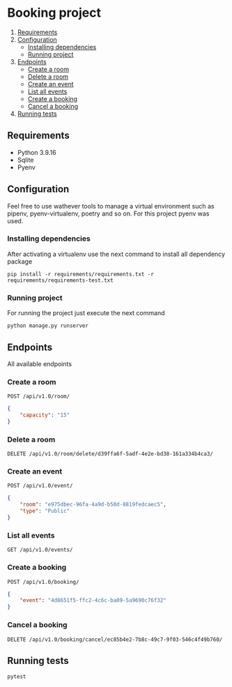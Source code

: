 # Booking project

1. [Requirements](#requirements)
2. [Configuration](#configuration)
    * [Installing dependencies](#installing-dependencies)
    * [Running project](#running-project)
3. [Endpoints](#endpoints)
    * [Create a room](#create-a-room)
    * [Delete a room](#delete-a-room)
    * [Create an event](#create-an-event)
    * [List all events](#list-all-events)
    * [Create a booking](#create-a-booking)
    * [Cancel a booking](#cancel-a-booking)
4. [Running tests](#running-tests)

## Requirements
- Python 3.9.16
- Sqlite
- Pyenv

## Configuration
Feel free to use wathever tools to manage a virtual environment such as pipenv, pyenv-virtualenv, poetry and so on. For this project pyenv was used.

### Installing dependencies
After activating a virtualenv use the next command to install all dependency package
```
pip install -r requirements/requirements.txt -r requirements/requirements-test.txt
```

### Running project
For running the project just execute the next command
```
python manage.py runserver
```

## Endpoints
All available endpoints

### Create a room
`POST /api/v1.0/room/` 
```json
{
    "capacity": "15"
}
```

### Delete a room
`DELETE /api/v1.0/room/delete/d39ffa6f-5adf-4e2e-bd38-161a334b4ca3/`

### Create an event
`POST /api/v1.0/event/` 
```json
{    
    "room": "e975dbec-96fa-4a9d-b50d-8819fedcaec5",
    "type": "Public"
}
```

### List all events
`GET /api/v1.0/events/`

### Create a booking
`POST /api/v1.0/booking/` 
```json
{    
    "event": "4d8651f5-ffc2-4c6c-ba09-5a9690c76f32"    
}
```

### Cancel a booking
`DELETE /api/v1.0/booking/cancel/ec85b4e2-7b8c-49c7-9f03-546c4f49b760/`

## Running tests
```
pytest
```